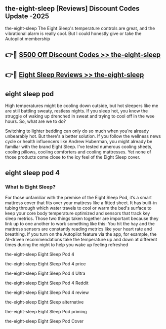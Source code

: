 ## the-eight-sleep [Reviews​] Discount Codes Update -2025

the-eight-sleep The Eight Sleep's temperature controls are great, and the vibrational alarm is really cool. But I could honestly give or take the Autopilot membership

## 👉🔴 [$500 Off Discount Codes >> the-eight-sleep](http://download.freeplayer.one?title=the-eight-sleep&ref=18-ES)

## 👉🔴 [Eight Sleep Reviews >> the-eight-sleep](http://download.freeplayer.one?title=the-eight-sleep&ref=18-ES)

## eight sleep pod

High temperatures might be cooling down outside, but hot sleepers like me are still battling sweaty, restless nights. If you sleep hot, you know the struggle of waking up drenched in sweat and trying to cool off in the wee hours. So, what are we to do?

Switching to lighter bedding can only do so much when you're already unbearably hot. But there's a better solution. If you follow the wellness news cycle or health influencers like Andrew Huberman, you might already be familiar with the brand Eight Sleep. I've tested numerous cooling sheets, cooling pillows, cooling comforters and cooling mattresses. Yet none of those products come close to the icy feel of the Eight Sleep cover.

## eight sleep pod 4

### What Is Eight Sleep?

For those unfamiliar with the premise of the Eight Sleep Pod, it’s a smart mattress cover that fits over your mattress like a fitted sheet. It has built-in tubing through which water travels to cool or warm the bed's surface to keep your core body temperature optimized and sensors that track key sleep metrics. Those two things taken together are important because they link up to one another to work something like this: You hit the hay and the mattress sensors are constantly reading metrics like your heart rate and breathing. If you turn on the Autopilot feature via the app, for example, the AI-driven recommendations take the temperature up and down at different times during the night to help you wake up feeling refreshed

the-eight-sleep Eight Sleep Pod 4

the-eight-sleep Eight Sleep Pod 4 price

the-eight-sleep Eight Sleep Pod 4 Ultra

the-eight-sleep Eight Sleep Pod 4 Reddit

the-eight-sleep Eight Sleep Pod 4 review

the-eight-sleep Eight Sleep alternative

the-eight-sleep Eight Sleep Pod priming

the-eight-sleep Eight Sleep Pod Cover